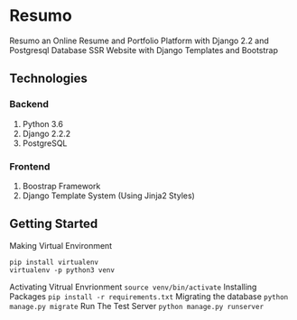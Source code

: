 # Resumo
Resumo an Online Resume and Portfolio Platform with Django 2.2 and Postgresql Database SSR Website with Django Templates and Bootstrap

## Technologies

### Backend
1. Python 3.6
2. Django 2.2.2
3. PostgreSQL

### Frontend
1. Boostrap Framework
2. Django Template System (Using Jinja2 Styles)

## Getting Started

Making Virtual Environment
```
pip install virtualenv
virtualenv -p python3 venv
```
Activating Vitrual Envrionment
`source venv/bin/activate`
Installing Packages
`pip install -r requirements.txt`
Migrating the database
`python manage.py migrate`
Run The Test Server
`python manage.py runserver`

